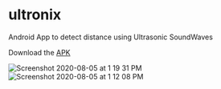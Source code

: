 # ultronix
Android App to detect distance using Ultrasonic SoundWaves

Download the [APK](https://github.com/geetesh-gupta/ultronix/raw/master/UlronixV1.apk)

![Screenshot 2020-08-05 at 1 19 31 PM](https://user-images.githubusercontent.com/36476228/89387622-61ebf380-d720-11ea-99cb-1ef9129bd192.png)
![Screenshot 2020-08-05 at 1 12 08 PM](https://user-images.githubusercontent.com/36476228/89387616-5f899980-d720-11ea-9157-a9cf7825239a.png)

